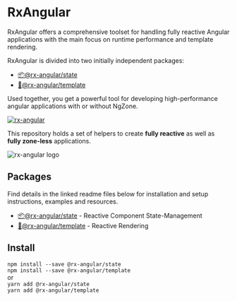 # RxAngular

RxAngular offers a comprehensive toolset for handling fully reactive Angular applications with the main focus on runtime
performance and template rendering.

RxAngular is divided into two initially independent packages:
- [📦@rx-angular/state](https://github.com/BioPhoton/rx-angular/tree/master/libs/state/README.md)
- [💾@rx-angular/template](https://github.com/BioPhoton/rx-angular/tree/master/libs/template/README.md)

Used together, you get a powerful tool for developing high-performance angular applications with or without NgZone.

[![rx-angular](https://circleci.com/gh/BioPhoton/rx-angular.svg?style=shield)](https://circleci.com/gh/BioPhoton/rx-angular)

This repository holds a set of helpers to create **fully reactive** as well as **fully zone-less** applications.

![rx-angular logo](https://raw.githubusercontent.com/BioPhoton/rx-angular/master/images/rx-angular_logo.png)

## Packages

Find details in the linked readme files below for installation and setup instructions, examples and resources. 

- [📦@rx-angular/state](https://github.com/BioPhoton/rx-angular/tree/master/libs/state/README.md) - Reactive Component State-Management
- [💾@rx-angular/template](https://github.com/BioPhoton/rx-angular/tree/master/libs/template/README.md) - Reactive Rendering

## Install

`npm install --save @rx-angular/state`  
`npm install --save @rx-angular/template`  
or  
`yarn add @rx-angular/state`  
`yarn add @rx-angular/template`



